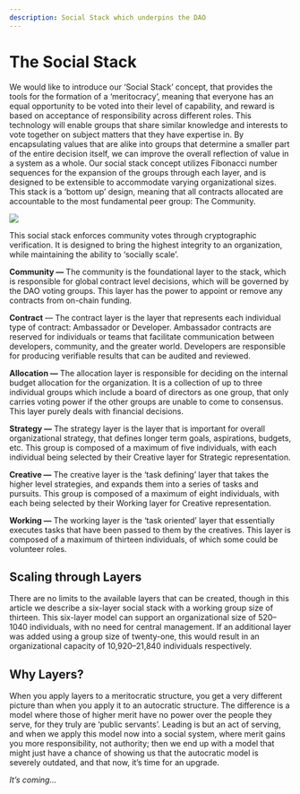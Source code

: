 ```yaml
---
description: Social Stack which underpins the DAO
---
```


# The Social Stack

We would like to introduce our ‘Social Stack’ concept, that provides the tools for the formation of a ‘meritocracy’, meaning that everyone has an equal opportunity to be voted into their level of capability, and reward is based on acceptance of responsibility across different roles. This technology will enable groups that share similar knowledge and interests to vote together on subject matters that they have expertise in. By encapsulating values that are alike into groups that determine a smaller part of the entire decision itself, we can improve the overall reflection of value in a system as a whole. Our social stack concept utilizes Fibonacci number sequences for the expansion of the groups through each layer, and is designed to be extensible to accommodate varying organizational sizes. This stack is a ‘bottom up’ design, meaning that all contracts allocated are accountable to the most fundamental peer group: The Community.

![](https://miro.medium.com/max/1400/0\*FDzLYbFW\_4V78rth)

This social stack enforces community votes through cryptographic verification. It is designed to bring the highest integrity to an organization, while maintaining the ability to ‘socially scale’.

**Community —** The community is the foundational layer to the stack, which is responsible for global contract level decisions, which will be governed by the DAO voting groups. This layer has the power to appoint or remove any contracts from on-chain funding.

**Contract** — The contract layer is the layer that represents each individual type of contract: Ambassador or Developer. Ambassador contracts are reserved for individuals or teams that facilitate communication between developers, community, and the greater world. Developers are responsible for producing verifiable results that can be audited and reviewed.

**Allocation —** The allocation layer is responsible for deciding on the internal budget allocation for the organization. It is a collection of up to three individual groups which include a board of directors as one group, that only carries voting power if the other groups are unable to come to consensus. This layer purely deals with financial decisions.

**Strategy —** The strategy layer is the layer that is important for overall organizational strategy, that defines longer term goals, aspirations, budgets, etc. This group is composed of a maximum of five individuals, with each individual being selected by their Creative layer for Strategic representation.

**Creative —** The creative layer is the ‘task defining’ layer that takes the higher level strategies, and expands them into a series of tasks and pursuits. This group is composed of a maximum of eight individuals, with each being selected by their Working layer for Creative representation.

**Working —** The working layer is the ‘task oriented’ layer that essentially executes tasks that have been passed to them by the creatives. This layer is composed of a maximum of thirteen individuals, of which some could be volunteer roles.

## Scaling through Layers <a href="#41c0" id="41c0"></a>

There are no limits to the available layers that can be created, though in this article we describe a six-layer social stack with a working group size of thirteen. This six-layer model can support an organizational size of 520–1040 individuals, with no need for central management. If an additional layer was added using a group size of twenty-one, this would result in an organizational capacity of 10,920–21,840 individuals respectively.

## **Why Layers?** <a href="#577a" id="577a"></a>

When you apply layers to a meritocratic structure, you get a very different picture than when you apply it to an autocratic structure. The difference is a model where those of higher merit have no power over the people they serve, for they truly are ‘public servants’. Leading is but an act of serving, and when we apply this model now into a social system, where merit gains you more responsibility, not authority; then we end up with a model that might just have a chance of showing us that the autocratic model is severely outdated, and that now, it’s time for an upgrade.

_It’s coming…_
